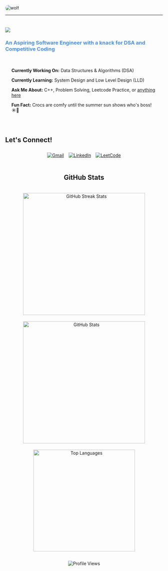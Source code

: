 <!-- Profile Header -->
<img src="wolf.png" alt="wolf" style="border-radius: 10px;"/>
<hr>
<h1>
    <img src="https://readme-typing-svg.herokuapp.com/?font=Righteous&size=35&center=true&vCenter=true&width=500&height=70&duration=2000&lines=Hi+There!+🐺;+I'm+Vishal+Gahlawat!;" />
</h1>

<h3 style="color:#4A90E2; font-weight: bold;">
    An Aspiring Software Engineer with a knack for DSA and Competitive Coding
</h3>

<!-- About Section -->
<div style="display: flex; align-items: center; gap: 20px; padding: 20px;">
    <div>
        <p><strong>Currently Working On:</strong> Data Structures & Algorithms (DSA)</p>
        <p><strong>Currently Learning:</strong> System Design and Low Level Design (LLD)</p>
        <p><strong>Ask Me About:</strong> C++, Problem Solving, Leetcode Practice, or <a href="https://github.com/v1shalg/v1shalg/issues">anything here</a></p>
        <p><strong>Fun Fact:</strong> Crocs are comfy until the summer sun shows who's boss! ☀️👟</p>
    </div>
</div>

<!-- Let's Connect Section -->
<h2 style="margin-top: 40px;">Let's Connect!</h2>

<div style="display: flex; justify-content: center; gap: 15px; padding: 10px;">
    <a href="mailto:vishalgahlawat7878@gmail.com">
        <img src="https://img.shields.io/badge/Gmail-D14836?style=for-the-badge&logo=gmail&logoColor=white" alt="Gmail"/>
    </a>
    <a href="https://linkedin.com/in/vishal-gahlawat" target="_blank">
        <img src="https://img.shields.io/badge/LinkedIn-0077B5?style=for-the-badge&logo=linkedin&logoColor=white" alt="LinkedIn"/>
    </a>
    <a href="https://leetcode.com/u/v1shalg/" target="_blank">
        <img src="https://img.shields.io/badge/LeetCode-FFA116?style=for-the-badge&logo=leetcode&logoColor=black" alt="LeetCode"/>
    </a>
</div>

<!-- GitHub Stats -->
<h2 align="center" style="margin-top: 40px;"> GitHub Stats </h2>
<div align="center" style="display: flex; flex-wrap: wrap; justify-content: center; gap: 20px; padding: 20px;">
    <img width=390 src="https://github-readme-streak-stats-salesp07.vercel.app/?user=v1shalg&count_private=true&theme=react&border_radius=10" alt="GitHub Streak Stats"/>
    <img width=390 src="https://github-readme-stats-salesp07.vercel.app/api?username=v1shalg&count_private=true&show_icons=true&theme=react&rank_icon=github&border_radius=10" alt="GitHub Stats"/>
</div>

<div align="center">
    <img width=325 src="https://github-readme-stats-salesp07.vercel.app/api/top-langs/?username=v1shalg&hide=HTML&langs_count=8&layout=compact&theme=react&border_radius=10&size_weight=0.5&count_weight=0.5&exclude_repo=github-readme-stats" alt="Top Languages"/>
</div>

<!-- Profile Views -->
<div align="center" style="margin-top: 30px;">
    <img src="https://visitor-badge.laobi.icu/badge?page_id=v1shalg.v1shalg" alt="Profile Views"/>
</div>
